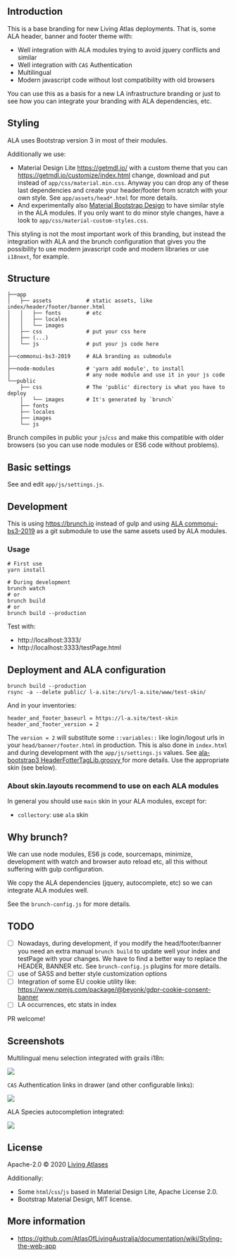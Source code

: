 ## Introduction

This is a base branding for new Living Atlas deployments. That is, some ALA header, banner and footer theme with:

- Well integration with ALA modules trying to avoid jquery conflicts and similar
- Well integration with `CAS` Authentication
- Multilingual
- Modern javascript code without lost compatibility with old browsers

You can use this as a basis for a new LA infrastructure branding or just to see how you can integrate your branding with ALA dependencies, etc.

## Styling

ALA uses Bootstrap version 3 in most of their modules.

Additionally we use:
- Material Design Lite https://getmdl.io/ with a custom theme that you can https://getmdl.io/customize/index.html change, download and put instead of `app/css/material.min.css`.
Anyway you can drop any of these last dependencies and create your header/footer from scratch with your own style. See `app/assets/head*.html` for more details.
- And experimentally also [Material Bootstrap Design](https://github.com/FezVrasta/bootstrap-material-design) to have similar style in the ALA modules.
If you only want to do minor style changes, have a look to `app/css/material-custom-styles.css`.

This styling is not the most important work of this branding, but instead the integration with ALA and the brunch configuration that gives you the possibility to use modern javascript code and modern libraries or use `i18next`, for example.

## Structure

```
├──app
│   ├── assets           # static assets, like index/header/footer/banner.html
│   │   ├── fonts        # etc
│   │   ├── locales
│   │   └── images
│   ├── css              # put your css here
│   ├── (...)
│   └── js               # put your js code here
│
├──commonui-bs3-2019     # ALA branding as submodule
│
├──node-modules          # 'yarn add module', to install
│                        # any node module and use it in your js code
└──public
    ├── css              # The 'public' directory is what you have to deploy
    │   └── images       # It's generated by `brunch`
    ├── fonts
    ├── locales
    ├── images
    └── js
```
Brunch compiles in public your `js`/`css` and make this compatible with older browsers (so you can use node modules or ES6 code without problems).

## Basic settings

See and edit `app/js/settings.js`.

## Development

This is using https://brunch.io instead of gulp and using [ALA commonui-bs3-2019](https://github.com/AtlasOfLivingAustralia/commonui-bs3-2019) as a git submodule to use the same assets used by ALA modules.

### Usage

```
# First use
yarn install

# During development
brunch watch
# or
brunch build
# or
brunch build --production
```

Test with:
- http://localhost:3333/
- http://localhost:3333/testPage.html

## Deployment and ALA configuration

```
brunch build --production
rsync -a --delete public/ l-a.site:/srv/l-a.site/www/test-skin/
```

And in your inventories:

```
header_and_footer_baseurl = https://l-a.site/test-skin
header_and_footer_version = 2
```

The `version = 2` will substitute some `::variables::` like login/logout urls in your `head/banner/footer.html` in production. This is also done in `index.html` and during development with the `app/js/settings.js` values. See [ala-bootstrap3 HeaderFotterTagLib.groovy ](https://github.com/AtlasOfLivingAustralia/ala-bootstrap3/blob/351067716c685dc9a896d0a57abd1b4afdfaee39/grails-app/taglib/au/org/ala/bootstrap3/HeaderFooterTagLib.groovy#L218) for more details. Use the appropriate skin (see below).

### About skin.layouts recommend to use on each ALA modules

In general you should use `main` skin in your ALA modules, except for:
- `collectory`: use `ala` skin

## Why brunch?

We can use node modules, ES6 js code, sourcemaps, minimize, development with watch and browser auto reload etc, all this without suffering with gulp configuration.

We copy the ALA dependencies (jquery, autocomplete, etc)  so we can integrate ALA modules well.

See the `brunch-config.js` for more details.

## TODO

- [ ] Nowadays, during development, if you modify the head/footer/banner you need an extra manual `brunch build` to update well your index and testPage with your changes. We have to find a better way to replace the HEADER, BANNER etc. See `brunch-config.js` plugins for more details.
- [ ] use of SASS and better style customization options
- [ ] Integration of some EU cookie utility like: https://www.npmjs.com/package/@beyonk/gdpr-cookie-consent-banner
- [ ] LA occurrences, etc stats in index

PR welcome!

## Screenshots

Multilingual menu selection integrated with grails i18n:

![](https://raw.github.com/living-atlases/base-branding/master/la-base-branding-collectory-i18n.png)

`CAS` Authentication links in drawer (and other configurable links):

![](https://raw.github.com/living-atlases/base-branding/master/la-base-branding-drawer.png)

ALA Species autocompletion integrated:

![](https://raw.github.com/living-atlases/base-branding/master/la-base-sticky-footer-autocomplete.png)

## License

Apache-2.0 © 2020 [Living Atlases](https://living-atlases.gbif.org)

Additionally:

- Some `html`/`css`/`js` based in Material Design Lite, Apache License 2.0.
- Bootstrap Material Design, MIT license.

## More information

- https://github.com/AtlasOfLivingAustralia/documentation/wiki/Styling-the-web-app
